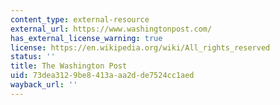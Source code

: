 ```yaml
---
content_type: external-resource
external_url: https://www.washingtonpost.com/
has_external_license_warning: true
license: https://en.wikipedia.org/wiki/All_rights_reserved
status: ''
title: The Washington Post
uid: 73dea312-9be8-413a-aa2d-de7524cc1aed
wayback_url: ''
---
```

